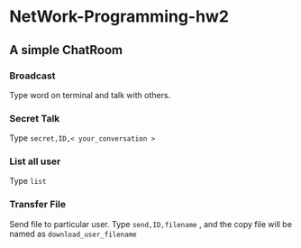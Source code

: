 # NetWork-Programming-hw2
## A simple ChatRoom

### Broadcast
Type word on terminal and talk with others.

### Secret Talk
Type `secret,ID,< your_conversation >`

### List all user
Type `list`

### Transfer File
Send file to particular user.
Type `send,ID,filename` , and the copy file will be named as `download_user_filename`
